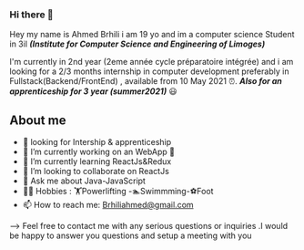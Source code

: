 ### Hi there 👋
Hey my name is Ahmed Brhili i am 19 yo and im a computer science Student in 3il **_(Institute for Computer Science and Engineering of Limoges)_**

I'm currently in 2nd year (2eme année cycle préparatoire intégrée) and i am looking for a 2/3 months internship in computer development preferably in Fullstack(Backend/FrontEnd) , available from 10 May 2021 ⏰.
**_Also for an apprenticeship for 3 year (summer2021)_** 😃


## About me 
- 💼 looking for  Intership & apprenticeship 
- 🔭 I’m currently working on an WebApp 🤫
- 🌱 I’m currently learning ReactJs&Redux
- 👯 I’m looking to collaborate on ReactJs
- 💬 Ask me about Java-JavaScript
- 💪🏼 Hobbies : 🏋️Powerlifting -🏊‍Swimmming-⚽Foot
- 📫 How to reach me: Brhiliahmed@gmail.com

--> Feel free to contact me with any serious questions or inquiries .I would be happy to answer you questions and setup a meeting with you

